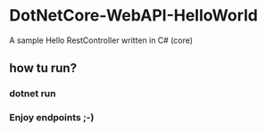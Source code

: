 # DotNetCore-WebAPI-HelloWorld

A sample Hello RestController written in C# (core)

## how tu run?

### dotnet run
### Enjoy endpoints ;-)
